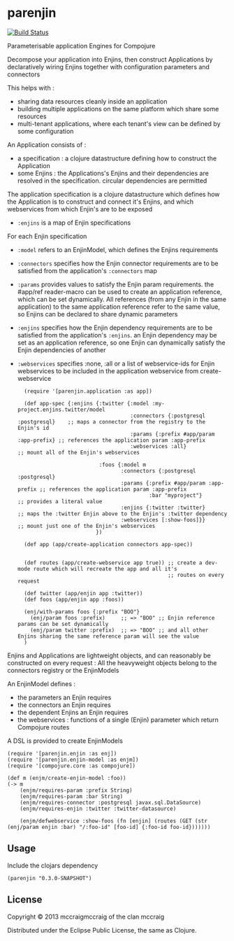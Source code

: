 # parenjin

[![Build Status](https://travis-ci.org/mccraigmccraig/parenjin.png?branch=master)](https://travis-ci.org/mccraigmccraig/parenjin)

Parameterisable application Engines for Compojure

Decompose your application into Enjins, then construct Applications by declaratively wiring Enjins together with configuration parameters and connectors

This helps with :

* sharing data resources cleanly inside an application
* building multiple applications on the same platform which share some resources
* multi-tenant applications, where each tenant's view can be defined by some configuration

An Application consists of :

* a specification : a clojure datastructure defining how to construct the Application
* some Enjins : the Applications's Enjins and their dependencies are resolved in the specification. circular dependencies are permitted

The application specification is a clojure datastructure which defines how the Application is to construct and connect it's Enjins, and which webservices from which Enjin's are to be exposed

* `:enjins` is a map of Enjin specifications

For each Enjin specification

* `:model` refers to an EnjinModel, which defines the Enjins requirements
* `:connectors` specifies how the Enjin connector requirements are to be satisfied from the application's `:connectors` map
* `:params` provides values to satisfy the Enjin param requirements. the #app/ref reader-macro can be used to create an application reference,
   which can be set dynamically. All references (from any Enjin in the same application) to the same application reference refer to the
   same value, so Enjins can be declared to share dynamic parameters
* `:enjins` specifies how the Enjin dependency requirements are to be satisfied from the application's `:enjins`. an Enjin dependency may be
   set as an application reference, so one Enjin can dynamically satisfy the Enjin dependencies of another
* `:webservices` specifies :none, :all or a list of webservice-ids for Enjin webservices to be included in the application webservice from create-webservice

        (require '[parenjin.application :as app])

        (def app-spec {:enjins {:twitter {:model :my-project.enjins.twitter/model
                                          :connectors {:postgresql :postgresql}    ;; maps a connector from the registry to the Enjin's id
                                          :params {:prefix #app/param :app-prefix} ;; references the application param :app-prefix
                                          :webservices :all}                       ;; mount all of the Enjin's webservices

                                :foos {:model m
                                       :connectors {:postgresql :postgresql}
                                       :params {:prefix #app/param :app-prefix ;; references the application param :app-prefix
                                                :bar "myproject"}              ;; provides a literal value
                                       :enjins {:twitter :twitter}             ;; maps the :twitter Enjin above to the Enjin's :twitter dependency
                                       :webservices [:show-foos]}}             ;; mount just one of the Enjin's webservices
                               })

        (def app (app/create-application connectors app-spec))


        (def routes (app/create-webservice app true)) ;; create a dev-mode route which will recreate the app and all it's
                                                      ;; routes on every request

        (def twitter (app/enjin app :twitter))
        (def foos (app/enjin app :foos))

        (enj/with-params foos {:prefix "BOO"}
          (enj/param foos :prefix)     ;; => "BOO" ;; Enjin reference params can be set dynamically
          (enj/param twitter :prefix)  ;; => "BOO" ;; and all other Enjins sharing the same reference param will see the value
        )

Enjins and Applications are lightweight objects, and can reasonably be constructed on every request : All the heavyweight objects belong to the connectors registry or the EnjinModels

An EnjinModel defines :

* the parameters an Enjin requires
* the connectors an Enjin requires
* the dependent Enjins an Enjin requires
* the webservices : functions of a single (Enjin) parameter which return Compojure routes

A DSL is provided to create EnjinModels

    (require '[parenjin.enjin :as enj])
    (require '[parenjin.enjin-model :as enjm])
    (require '[compojure.core :as compojure])

    (def m (enjm/create-enjin-model :foo))
    (-> m
        (enjm/requires-param :prefix String)
        (enjm/requires-param :bar String)
        (enjm/requires-connector :postgresql javax.sql.DataSource)
        (enjm/requires-enjin :twitter :twitter-datasource)

        (enjm/defwebservice :show-foos (fn [enjin] (routes (GET (str (enj/param enjin :bar) "/:foo-id" [foo-id] {:foo-id foo-id}))))))



## Usage

Include the clojars dependency

    (parenjin "0.3.0-SNAPSHOT")

## License

Copyright © 2013 mccraigmccraig of the clan mccraig

Distributed under the Eclipse Public License, the same as Clojure.
